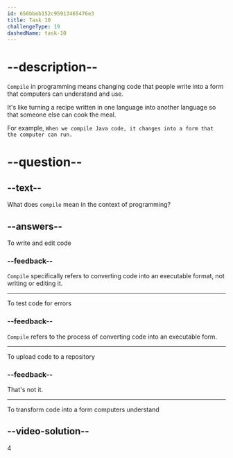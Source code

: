 ```yaml
---
id: 656bbeb152c95913465476e3
title: Task 10
challengeType: 19
dashedName: task-10
---
```


# --description--

`Compile` in programming means changing code that people write into a form that computers can understand and use. 

It's like turning a recipe written in one language into another language so that someone else can cook the meal. 

For example, `When we compile Java code, it changes into a form that the computer can run.`

# --question--

## --text--

What does `compile` mean in the context of programming?

## --answers--

To write and edit code

### --feedback--

`Compile` specifically refers to converting code into an executable format, not writing or editing it.

---

To test code for errors

### --feedback--

`Compile` refers to the process of converting code into an executable form.

---

To upload code to a repository

### --feedback--

That's not it.

---

To transform code into a form computers understand

## --video-solution--

4
